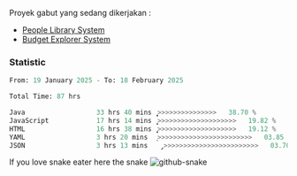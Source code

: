 Proyek gabut yang sedang dikerjakan :
  - [People Library System](https://github.com/putra4648/people-library-system)
  - [Budget Explorer System](https://gitlab.com/gabut1015701/budget-explorer)

### Statistic
<!--START_SECTION:waka-->

```python
From: 19 January 2025 - To: 18 February 2025

Total Time: 87 hrs

Java                  33 hrs 40 mins  ͎͎͎͎͎͎͎͎͎̝>>>>>>>>>>>>>>>   38.70 %
JavaScript            17 hrs 14 mins  ͎͎͎͎͎>>>>>>>>>>>>>>>>>>>>   19.82 %
HTML                  16 hrs 38 mins  ͎͎͎͎̞>>>>>>>>>>>>>>>>>>>>   19.12 %
YAML                  3 hrs 20 mins   ͎>>>>>>>>>>>>>>>>>>>>>>>>   03.85 %
JSON                  3 hrs 13 mins   ̡>>>>>>>>>>>>>>>>>>>>>>>>   03.70 %
```

<!--END_SECTION:waka-->

If you love snake eater here the snake 
<picture>
  <source media="(prefers-color-scheme: dark)" srcset="https://github.com/pradana4648/pradana4648/blob/c0566a83ca6ea5f2e46bab00e717c4c82b4b5c4c/github-contribution-grid-snake-dark.svg" />
  <source media="(prefers-color-scheme: light)" srcset="https://github.com/pradana4648/pradana4648/blob/c0566a83ca6ea5f2e46bab00e717c4c82b4b5c4c/github-contribution-grid-snake.svg" />
  <img alt="github-snake" src="https://github.com/pradana4648/pradana4648/blob/c0566a83ca6ea5f2e46bab00e717c4c82b4b5c4c/github-contribution-grid-snake.svg" />
</picture>
